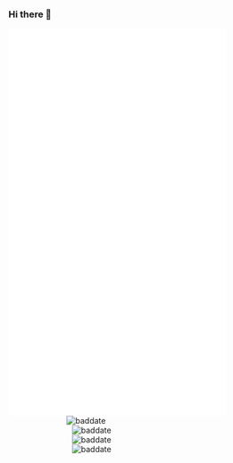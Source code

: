### Hi there 👋

<!--
**baddate/baddate** is a ✨ _special_ ✨ repository because its `README.md` (this file) appears on your GitHub profile.

Here are some ideas to get you started:

- 🔭 I’m currently working on ...
- 🌱 I’m currently learning ...
- 👯 I’m looking to collaborate on ...
- 🤔 I’m looking for help with ...
- 💬 Ask me about ...
- 📫 How to reach me: ...
- 😄 Pronouns: ...
- ⚡ Fun fact: ...
-->

<a href="https://blog.tldr.plus" target="blank"><img align="left" src="/github-metrics.svg" alt="baddate" width="390" /></a>


<p>&nbsp;<img align="right" width="400" src="https://github-readme-stats.vercel.app/api?username=baddate&show_icons=true&locale=en" alt="baddate" /></p>


<p>&nbsp;<img align="right" width="390" src="https://github-readme-stats.vercel.app/api/top-langs?username=baddate&show_icons=true&locale=en" alt="baddate" /></p>


<p>&nbsp;<img align="right" width="390" src="https://github-readme-stats.vercel.app/api/pin/?username=baddate&repo=trilium&show_owner=true" alt="baddate" /></p>


<p>&nbsp;<img align="right" width="390" src="https://profile-counter.glitch.me/baddate/count.svg" alt="baddate" /></p>
